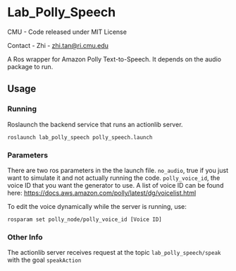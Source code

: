 # Lab_Polly_Speech
CMU - Code released under MIT License

Contact - Zhi - zhi.tan@ri.cmu.edu


A Ros wrapper for Amazon Polly Text-to-Speech. It depends on the audio package to run.

## Usage

### Running 
Roslaunch the backend service that runs an actionlib server.
```
roslaunch lab_polly_speech polly_speech.launch
```

### Parameters
There are two ros parameters in the the launch file. `no_audio`, true if you just want to simulate it and not actually running the code. `polly_voice_id`, the voice ID that you want the generator to use. A list of voice ID can be found here: https://docs.aws.amazon.com/polly/latest/dg/voicelist.html

To edit the voice dynamically while the server is running, use:
```
rosparam set polly_node/polly_voice_id [Voice ID]
```

### Other Info
The actionlib server receives request at the topic `lab_polly_speech/speak` with the goal `speakAction` 
